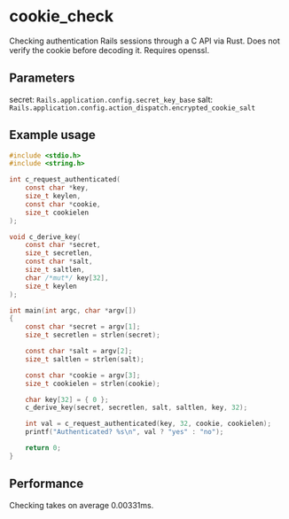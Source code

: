 # cookie_check

Checking authentication Rails sessions through a C API via Rust. Does not verify the cookie before decoding it. Requires openssl.

## Parameters

secret: `Rails.application.config.secret_key_base`
salt: `Rails.application.config.action_dispatch.encrypted_cookie_salt`

## Example usage

```c
#include <stdio.h>
#include <string.h>

int c_request_authenticated(
    const char *key,
    size_t keylen,
    const char *cookie,
    size_t cookielen
);

void c_derive_key(
    const char *secret,
    size_t secretlen,
    const char *salt,
    size_t saltlen,
    char /*mut*/ key[32],
    size_t keylen
);

int main(int argc, char *argv[])
{
    const char *secret = argv[1];
    size_t secretlen = strlen(secret);

    const char *salt = argv[2];
    size_t saltlen = strlen(salt);

    const char *cookie = argv[3];
    size_t cookielen = strlen(cookie);

    char key[32] = { 0 };
    c_derive_key(secret, secretlen, salt, saltlen, key, 32);

    int val = c_request_authenticated(key, 32, cookie, cookielen);
    printf("Authenticated? %s\n", val ? "yes" : "no");

    return 0;
}
```

## Performance

Checking takes on average 0.00331ms.
